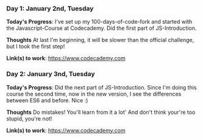 <!--  
# 100 Days Of Code - Log

### Day 0: February 30, 2016 (Example 1)
##### (delete me or comment me out)

**Today's Progress**: Fixed CSS, worked on canvas functionality for the app.

**Thoughts:** I really struggled with CSS, but, overall, I feel like I am slowly getting better at it. Canvas is still new for me, but I managed to figure out some basic functionality.

**Link to work:** [Calculator App](http://www.example.com)

### Day 0: February 30, 2016 (Example 2)
##### (delete me or comment me out)

**Today's Progress**: Fixed CSS, worked on canvas functionality for the app.

**Thoughts**: I really struggled with CSS, but, overall, I feel like I am slowly getting better at it. Canvas is still new for me, but I managed to figure out some basic functionality.

**Link(s) to work**: [Calculator App](http://www.example.com) 
-->


### Day 1: January 2nd, Tuesday

**Today's Progress**: I've set up my 100-days-of-code-fork and started with the Javascript-Course at Codecademy.
Did the first part of JS-Introduction.

**Thoughts** At last I'm beginning, it will be slower than the official challenge, but I took the first step!

**Link(s) to work**: https://www.codecademy.com

### Day 2: January 3nd, Tuesday

**Today's Progress**: Did the next part of JS-Introduction.
Since I'm doing this course the second time, now in the new version, I see the differences between ES6 and before. Nice :)

**Thoughts** Do mistakes! You'll learn from it a lot' And don't think your're too stupid, you're not!


**Link(s) to work**: https://www.codecademy.com

